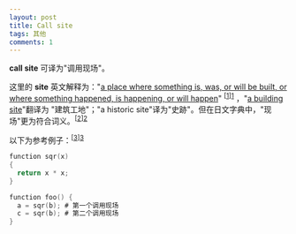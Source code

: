 ```yaml
---
layout: post
title: Call site
tags: 其他
comments: 1
---
```


**call site** 可译为"调用现场"。

这里的 **site** 英文解释为："<u>a place where something is, was, or will be built, or where something happened, is happening, or will happen</u>" <sup>[[1]][1]</sup> ，"<u>a building site</u>"翻译为 "建筑工地"；"a historic site"译为"史跡"。但在日文字典中，"现场"更为符合词义。<sup>[[2]][2]</sup> 

以下为参考例子：<sup>[[3]][3]</sup> 

```go
function sqr(x)
{
  return x * x;
}

function foo() {
  a = sqr(b); # 第一个调用现场
  c = sqr(b); # 第二个调用现场
}
```

[1]: https://www.lexico.com/en/definition/site	"Definition of Site by Lexico"
[2]: https://ejje.weblio.jp/sentence/content/site	"site - weblio"
[3]: https://en.wikipedia.org/wiki/Call_site	"Call site wiki"

